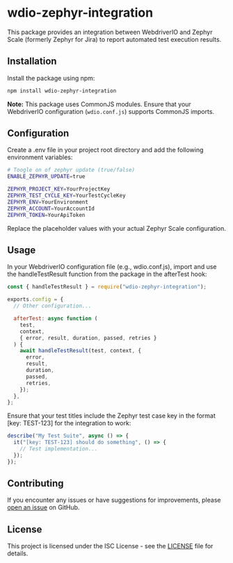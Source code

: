 # wdio-zephyr-integration

This package provides an integration between WebdriverIO and Zephyr Scale (formerly Zephyr for Jira) to report automated test execution results.

## Installation

Install the package using npm:

```bash
npm install wdio-zephyr-integration
```

**Note:** This package uses CommonJS modules. Ensure that your WebdriverIO configuration (`wdio.conf.js`) supports CommonJS imports.

## Configuration

Create a .env file in your project root directory and add the following environment variables:

```bash
# Toogle on of zephyr update (true/false)
ENABLE_ZEPHYR_UPDATE=true

ZEPHYR_PROJECT_KEY=YourProjectKey
ZEPHYR_TEST_CYCLE_KEY=YourTestCycleKey
ZEPHYR_ENV=YourEnvironment
ZEPHYR_ACCOUNT=YourAccountId
ZEPHYR_TOKEN=YourApiToken
```

Replace the placeholder values with your actual Zephyr Scale configuration.

## Usage

In your WebdriverIO configuration file (e.g., wdio.conf.js), import and use the handleTestResult function from the package in the afterTest hook:

```javascript
const { handleTestResult } = require("wdio-zephyr-integration");

exports.config = {
  // Other configuration...

  afterTest: async function (
    test,
    context,
    { error, result, duration, passed, retries }
  ) {
    await handleTestResult(test, context, {
      error,
      result,
      duration,
      passed,
      retries,
    });
  },
};
```

Ensure that your test titles include the Zephyr test case key in the format [key: TEST-123] for the integration to work:

```javascript
describe("My Test Suite", async () => {
  it("[key: TEST-123] should do something", () => {
    // Test implementation...
  });
});
```

## Contributing

If you encounter any issues or have suggestions for improvements, please [open an issue](https://github.com/naufalathallah/wdio-zephyr-integration/issues) on GitHub.

## License

This project is licensed under the ISC License - see the [LICENSE](https://github.com/naufalathallah/wdio-zephyr-integration/blob/main/LICENSE) file for details.
